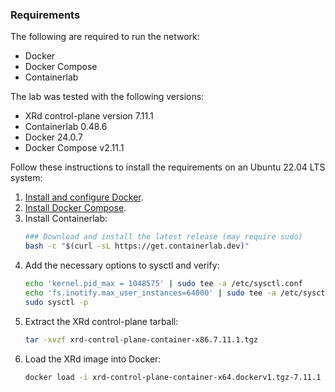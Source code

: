 ### Requirements

The following are required to run the network:
- Docker
- Docker Compose
- Containerlab

The lab was tested with the following versions:
- XRd control-plane version 7.11.1
- Containerlab 0.48.6
- Docker 24.0.7
- Docker Compose v2.11.1

Follow these instructions to install the requirements on an Ubuntu 22.04 LTS system:

1. [Install and configure Docker](https://docs.docker.com/engine/install/ubuntu/).
2. [Install Docker Compose](https://www.digitalocean.com/community/tutorials/how-to-install-and-use-docker-compose-on-ubuntu-22-04).
3. Install Containerlab:
    ```bash
    ### Download and install the latest release (may require sudo)
    bash -c "$(curl -sL https://get.containerlab.dev)"
    ```
4. Add the necessary options to sysctl and verify:
    ```bash
    echo 'kernel.pid_max = 1048575' | sudo tee -a /etc/sysctl.conf
    echo 'fs.inotify.max_user_instances=64000' | sudo tee -a /etc/sysctl.conf
    sudo sysctl -p
    ```
5. Extract the XRd control-plane tarball:
    ```bash
    tar -xvzf xrd-control-plane-container-x86.7.11.1.tgz
    ```
6. Load the XRd image into Docker:
    ```bash
    docker load -i xrd-control-plane-container-x64.dockerv1.tgz-7.11.1
    ```

